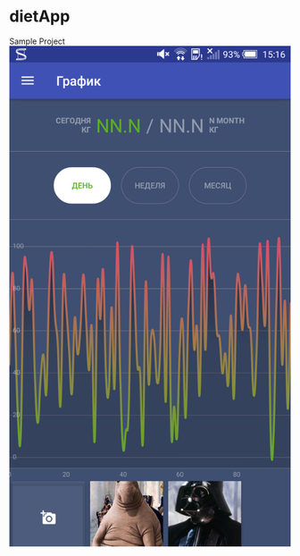 # dietApp
Sample Project
![Alt text](https://github.com/CantadorRDA/dietApp/blob/master/screencap.png "title") 
